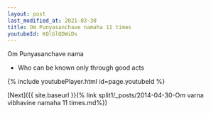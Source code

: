 ```yaml
---
layout: post
last_modified_at: 2021-03-30
title: Om Punyasanchave namaha 11 times
youtubeId: KQlGlQDWiDs
---
```

 
 
Om Punyasanchave nama 
 
 -  Who can be known only through good acts 
 
  
 
  
 
 
 
 
 
 


{% include youtubePlayer.html id=page.youtubeId %}
 
[Next]({{ site.baseurl }}{% link  split1/_posts/2014-04-30-Om varna vibhavine namaha 11 times.md%})
 
